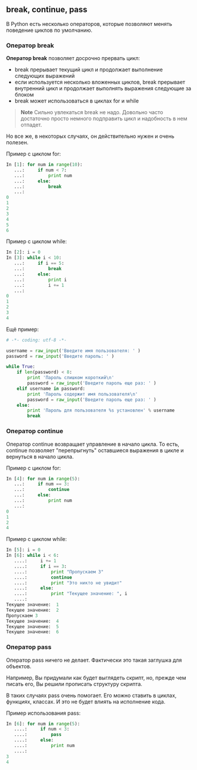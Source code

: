 ## break, continue, pass
В Python есть несколько операторов, которые позволяют менять поведение циклов по умолчанию.

### Оператор break
__Оператор break__ позволяет досрочно прервать цикл:
* break прерывает текущий цикл и продолжает выполнение следующих выражений
* если используется несколько вложенных циклов, break прерывает внутренний цикл и продолжает выполнять выражения следующие за блоком
* break может использоваться в циклах for и while


> **Note** Сильно увлекаться break не надо. Довольно часто достаточно просто немного подправить цикл и надобность в нем отпадет.


Но все же, в некоторых случаях, он действительно нужен и очень полезен.

Пример с циклом for:
```python
In [1]: for num in range(10):
   ...:     if num < 7:
   ...:         print num
   ...:     else:
   ...:         break
   ...:     
0
1
2
3
4
5
6
```

Пример с циклом while:
```python
In [2]: i = 0
In [3]: while i < 10:
   ...:     if i == 5:
   ...:         break
   ...:     else:
   ...:         print i
   ...:         i += 1
   ...:         
0
1
2
3
4
```

Ещё пример:
```python
# -*- coding: utf-8 -*-

username = raw_input('Введите имя пользователя: ' )
password = raw_input('Введите пароль: ' )

while True:
    if len(password) < 8:
        print 'Пароль слишком короткий\n'
        password = raw_input('Введите пароль еще раз: ' )
    elif username in password:
        print 'Пароль содержит имя пользователя\n'
        password = raw_input('Введите пароль еще раз: ' )
    else:
        print 'Пароль для пользователя %s установлен' % username
        break
```

### Оператор continue
Оператор continue возвращает управление в начало цикла. То есть, continue позволяет "перепрыгнуть" оставшиеся выражения в цикле и вернуться в начало цикла.

Пример с циклом for:
```python
In [4]: for num in range(5):
   ...:     if num == 3:
   ...:         continue
   ...:     else:
   ...:         print num
   ...:         
0
1
2
4
```

Пример с циклом while:
```python
In [5]: i = 0
In [6]: while i < 6:
   ....:     i += 1
   ....:     if i == 3:
   ....:         print "Пропускаем 3"
   ....:         continue
   ....:         print "Это никто не увидит"
   ....:     else:
   ....:         print "Текущее значение: ", i
   ....:         
Текущее значение:  1
Текущее значение:  2
Пропускаем 3
Текущее значение:  4
Текущее значение:  5
Текущее значение:  6
```

### Оператор pass
Оператор pass ничего не делает. Фактически это такая заглушка для объектов.

Например, Вы придумали как будет выглядеть скрипт, но, прежде чем писать его, Вы решили прописать структуру скрипта.

В таких случаях pass очень помогает. Его можно ставить в циклах, функциях, классах. И это не будет влиять на исполнение кода.

Пример использования pass:
```python
In [6]: for num in range(5):
   ....:     if num < 3:
   ....:         pass
   ....:     else:
   ....:         print num
   ....:         
3
4
```


